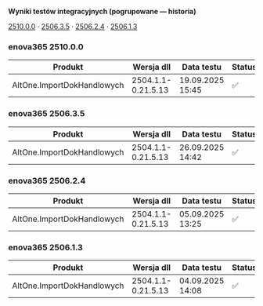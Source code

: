 **Wyniki testów integracyjnych (pogrupowane — historia)**

[2510.0.0](#enova365-251000) · [2506.3.5](#enova365-250635) · [2506.2.4](#enova365-250624) · [2506.1.3](#enova365-250613)

### enova365 2510.0.0

| Produkt                    | Wersja dll         | Data testu       | Status |
|----------------------------|--------------------|------------------|--------|
| AltOne.ImportDokHandlowych | 2504.1.1-0.21.5.13 | 19.09.2025 15:45 | ✅      |

### enova365 2506.3.5

| Produkt                    | Wersja dll         | Data testu       | Status |
|----------------------------|--------------------|------------------|--------|
| AltOne.ImportDokHandlowych | 2504.1.1-0.21.5.13 | 26.09.2025 14:42 | ✅      |

### enova365 2506.2.4

| Produkt                    | Wersja dll         | Data testu       | Status |
|----------------------------|--------------------|------------------|--------|
| AltOne.ImportDokHandlowych | 2504.1.1-0.21.5.13 | 05.09.2025 13:25 | ✅      |

### enova365 2506.1.3

| Produkt                    | Wersja dll         | Data testu       | Status |
|----------------------------|--------------------|------------------|--------|
| AltOne.ImportDokHandlowych | 2504.1.1-0.21.5.13 | 04.09.2025 14:08 | ✅      |

